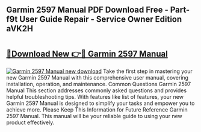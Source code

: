 ## Garmin 2597 Manual PDF Download Free - Part-f9t User Guide Repair - Service Owner Edition aVK2H

# <h2><a href="http://cf15616.oget.top/?id=Garmin+2597+Manual">🔗Download New 👉🔴 Garmin 2597 Manual</a></h2>

[![Garmin 2597 Manual new download](https://i.imgur.com/5g1atiW.png)](http://cf15616.oget.top/?id=Garmin+2597+Manual)
Take the first step in mastering your new Garmin 2597 Manual with this comprehensive user manual, covering installation, operation, and maintenance. Common Questions Garmin 2597 Manual This section addresses commonly asked questions and provides helpful troubleshooting tips. With features like list of features, your new Garmin 2597 Manual is designed to simplify your tasks and empower you to achieve more. Please Keep This Information for Future Reference Garmin 2597 Manual. This manual will be your reliable guide to using your new product effectively.
